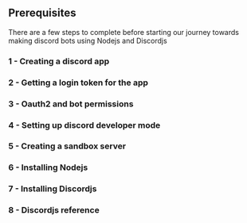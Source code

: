 ## Prerequisites

There are a few steps to complete before starting our journey towards making discord bots 
using Nodejs and Discordjs

### 1 - Creating a discord app
### 2 - Getting a login token for the app
### 3 - Oauth2 and bot permissions
### 4 - Setting up discord developer mode
### 5 - Creating a sandbox server
### 6 - Installing Nodejs
### 7 - Installing Discordjs
### 8 - Discordjs reference